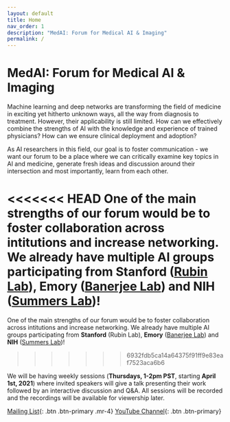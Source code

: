 ```yaml
---
layout: default
title: Home
nav_order: 1
description: "MedAI: Forum for Medical AI & Imaging"
permalink: /
---
```


# MedAI: Forum for Medical AI & Imaging

Machine learning and deep networks are transforming the field of medicine in exciting yet hitherto unknown ways, all the way from diagnosis to treatment. However, their applicability is still limited. How can we effectively combine the strengths of AI with the knowledge and experience of trained physicians? How can we ensure clinical deployment and adoption? 

As AI researchers in this field, our goal is to foster communication - we want our forum to be a place where we can critically examine key topics in AI and medicine, generate fresh ideas and discussion around their intersection and most importantly, learn from each other.

<<<<<<< HEAD
One of the main strengths of our forum would be to foster collaboration across intitutions and increase networking. We already have multiple AI groups participating from **Stanford** ([Rubin Lab](https://rubinlab.stanford.edu)), **Emory** ([Banerjee Lab](https://sites.google.com/stanford.edu/imon-banerjee-stanford/home?authuser=0)) and **NIH** ([Summers Lab](https://www.cc.nih.gov/meet-our-doctors/rsummers.html))!
=======
One of the main strengths of our forum would be to foster collaboration across intitutions and increase networking. We already have multiple AI groups participating from **Stanford** (Rubin Lab), **Emory** ([Banerjee Lab](https://sites.google.com/stanford.edu/imon-banerjee-stanford/home?authuser=0)) and **NIH** ([Summers Lab](https://www.cc.nih.gov/meet-our-doctors/rsummers.html))!
>>>>>>> 6932fdb5ca14a64375f91ff9e83eaf7523aca6b6

We will be having weekly sessions (**Thursdays, 1-2pm PST**, starting **April 1st, 2021**) where invited speakers will give a talk presenting their work followed by an interactive discussion and Q&A. All sessions will be recorded and the recordings will be available for viewership later.

[Mailing List](https://mailman.stanford.edu/mailman/listinfo/medai_announce){: .btn .btn-primary .mr-4} 
[YouTube Channel](https://www.youtube.com/channel/UCOkkljs06NPPkjNysCdQV4w){: .btn .btn-primary}